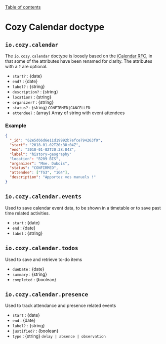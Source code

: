 [Table of contents](README.md#table-of-contents)
    
# Cozy Calendar doctype

## `io.cozy.calendar`

The `io.cozy.calendar` doctype is loosely based on the [iCalendar RFC](https://datatracker.ietf.org/doc/html/rfc5545), in that some of the attributes have been renamed for clarity. The attributes with a `?` are optional.

- `start?` : {date}
- `end?` : {date}
- `label?` : {string}
- `description?` : {string}
- `location?` : {string}
- `organizer?` : {string}
- `status?` : {string} `CONFIRMED|CANCELLED`
- `attendee?` : {array} Array of string with event attendees

### Example
```json
{
  "_id": "62e5d66d6e11d19992b7efce794263f0",
  "start": "2018-01-02T20:38:04Z",
  "end": "2018-01-02T20:38:04Z",
  "label": "history-geography"
  "location": "B209 BIS",
  "organizer": "Mme. Dubois",
  "status": "CONFIRMED",
  "attendee": ["TG3", "1G4"],
  "description": "Apportez vos manuels !"
}
```

## `io.cozy.calendar.events`
Used to save calendar event data, to be shown in a timetable or to save past time related activities.

- `start` : {date}
- `end` : {date}
- `label` : {string}

## `io.cozy.calendar.todos`
Used to save and retrieve to-do items

- `dueDate` : {date}
- `summary` : {string}
- `completed` : {boolean}

## `io.cozy.calendar.presence`
Used to  track attendance and presence related events

- `start` : {date}
- `end` : {date}
- `label?` : {string}
- `justified?` : {boolean}
- `type` : {string} `delay | absence | observation`

